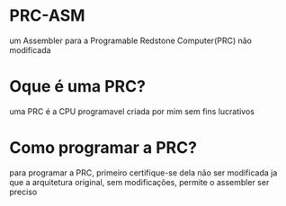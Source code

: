 # PRC-ASM
um Assembler para a Programable Redstone Computer(PRC) não modificada

# Oque é uma PRC?
uma PRC é a CPU programavel criada por mim sem fins lucrativos

# Como programar a PRC?
para programar a PRC, primeiro certifique-se dela não ser modificada
ja que a arquitetura original, sem modificações, permite o assembler ser preciso
